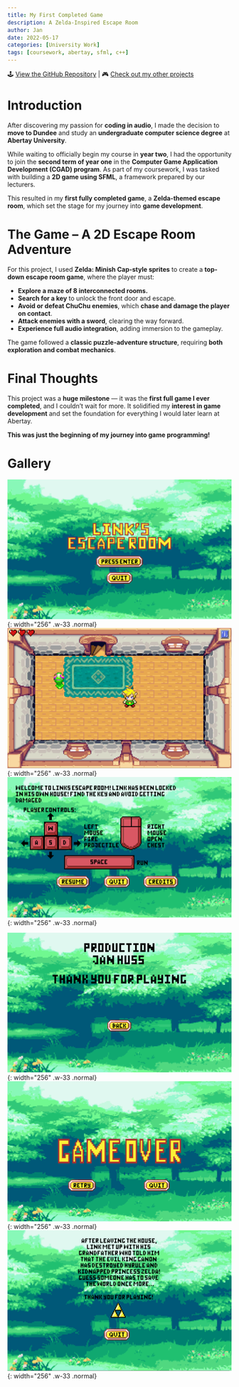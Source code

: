 ```yaml
---
title: My First Completed Game
description: A Zelda-Inspired Escape Room
author: Jan
date: 2022-05-17
categories: [University Work]
tags: [coursework, abertay, sfml, c++]
---
```


🕹️️ [View the GitHub Repository](https://github.com/JanHuss/Games-Programming-with-SFML) | 🎮 [Check out my other projects](https://janhuss.github.io/categories/)

# Introduction

After discovering my passion for **coding in audio**, I made the decision to **move to Dundee** and 
study an **undergraduate computer science degree** at **Abertay University**.

While waiting to officially begin my course in **year two**, I had the opportunity to join the 
**second term of year one** in the **Computer Game Application Development (CGAD) program**. As 
part of my coursework, I was tasked with building a **2D game using SFML**, a framework prepared 
by our lecturers.

This resulted in my **first fully completed game**, a **Zelda-themed escape room**, which set the 
stage for my journey into **game development**.

# The Game – A 2D Escape Room Adventure

For this project, I used **Zelda: Minish Cap-style sprites** to create a **top-down escape room 
game**, where the player must:
- **Explore a maze of 8 interconnected rooms.**
- **Search for a key** to unlock the front door and escape.
- **Avoid or defeat ChuChu enemies**, which **chase and damage the player on contact**.
- **Attack enemies with a sword**, clearing the way forward.
- **Experience full audio integration**, adding immersion to the gameplay.

The game followed a **classic puzzle-adventure structure**, requiring **both exploration and combat 
mechanics**.

# Final Thoughts

This project was a **huge milestone** — it was the **first full game I ever completed**, and I 
couldn’t wait for more. It solidified my **interest in game development** and set the foundation 
for everything I would later learn at Abertay.

**This was just the beginning of my journey into game programming!**

# Gallery

![Zelda](/assets/img/SFML/zelda01.png){: width="256" .w-33 .normal}
![Zelda](/assets/img/SFML/zelda02.png){: width="256" .w-33 .normal}
![Zelda](/assets/img/SFML/zelda03.png){: width="256" .w-33 .normal}<br>

![Zelda](/assets/img/SFML/zelda04.png){: width="256" .w-33 .normal}
![Zelda](/assets/img/SFML/zelda05.png){: width="256" .w-33 .normal}
![Zelda](/assets/img/SFML/zelda06.png){: width="256" .w-33 .normal}<br>
